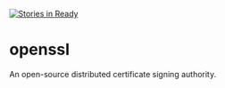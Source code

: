 [![Stories in Ready](https://badge.waffle.io/ojengwa/openssl.png?label=ready&title=Ready)](https://waffle.io/ojengwa/openssl)
# openssl
An open-source distributed certificate signing authority.
